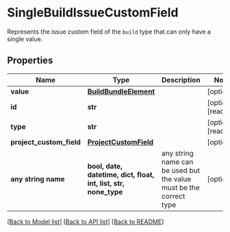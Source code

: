 # SingleBuildIssueCustomField

Represents the issue custom field of the `build` type that can only have a single value.

## Properties
Name | Type | Description | Notes
------------ | ------------- | ------------- | -------------
**value** | [**BuildBundleElement**](BuildBundleElement.md) |  | [optional] 
**id** | **str** |  | [optional] [readonly] 
**type** | **str** |  | [optional] [readonly] 
**project_custom_field** | [**ProjectCustomField**](ProjectCustomField.md) |  | [optional] 
**any string name** | **bool, date, datetime, dict, float, int, list, str, none_type** | any string name can be used but the value must be the correct type | [optional]

[[Back to Model list]](../README.md#documentation-for-models) [[Back to API list]](../README.md#documentation-for-api-endpoints) [[Back to README]](../README.md)


